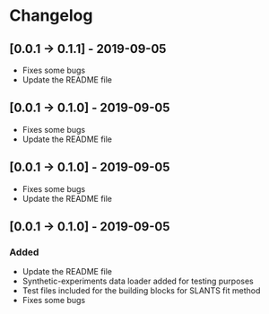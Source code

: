 # Changelog

## [0.0.1 -> 0.1.1] - 2019-09-05
- Fixes some bugs
- Update the README file

## [0.0.1 -> 0.1.0] - 2019-09-05
- Fixes some bugs
- Update the README file
## [0.0.1 -> 0.1.0] - 2019-09-05
- Fixes some bugs
- Update the README file

## [0.0.1 -> 0.1.0] - 2019-09-05
### Added
- Update the README file
- Synthetic-experiments data loader added for testing purposes
- Test files included for the building blocks for SLANTS fit method
- Fixes some bugs


